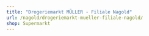 ```yaml
---
title: "Drogeriemarkt MÜLLER - Filiale Nagold"
url: /nagold/drogeriemarkt-mueller-filiale-nagold/
shop: Supermarkt
---
```

